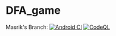 # DFA_game

Masrik's Branch: [![Android CI](https://github.com/clutzyninja/DFA_game/actions/workflows/android.yml/badge.svg?branch=masrik_dahir)](https://github.com/clutzyninja/DFA_game/actions/workflows/android.yml) [![CodeQL](https://github.com/clutzyninja/DFA_game/actions/workflows/codeql-analysis.yml/badge.svg)](https://github.com/clutzyninja/DFA_game/actions/workflows/codeql-analysis.yml)

